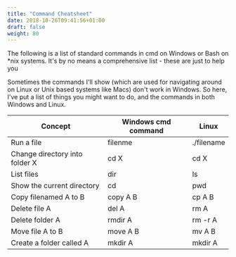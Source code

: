 ```yaml
---
title: "Command Cheatsheet"
date: 2018-10-26T09:41:56+01:00
draft: false
weight: 80
---
```


The following is a list of standard commands in cmd on Windows or Bash on *nix systems.
It's by no means a comprehensive list - these are just to help you

Sometimes the commands I'll show (which are used for navigating around on Linux or 
Unix based systems like Macs) don't work in Windows. So here, I've put a list of
things you might want to do, and the commands in both Windows and Linux.


Concept                           |      Windows cmd command      | Linux
----------------------------------|-------------------------------|---------------------
                      Run a file  | filenme                       | ./filename
  Change directory into folder X  | cd X                          | cd X
  List files                      | dir                           | ls
  Show the current directory      | cd                            | pwd
  Copy filenamed A to B           | copy A B                      | cp A B
  Delete file A                   | del A                         | rm A
  Delete folder A                 | rmdir A                       | rm -r A
  Move file A to B                | move A B                      | mv A B
  Create a folder called A        | mkdir A                       | mkdir A              
  

